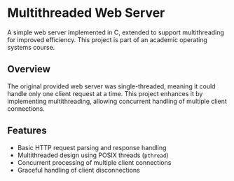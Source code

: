 # Multithreaded Web Server

A simple web server implemented in C, extended to support multithreading for improved efficiency. This project is part of an academic operating systems course.

## Overview

The original provided web server was single-threaded, meaning it could handle only one client request at a time. This project enhances it by implementing multithreading, allowing concurrent handling of multiple client connections.

## Features

- Basic HTTP request parsing and response handling
- Multithreaded design using POSIX threads (`pthread`)
- Concurrent processing of multiple client connections
- Graceful handling of client disconnections

